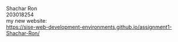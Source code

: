 Shachar Ron<br> 203018254<br>
my new website:<br>
https://sise-web-development-environments.github.io/assignment1-Shachar-Ron/
